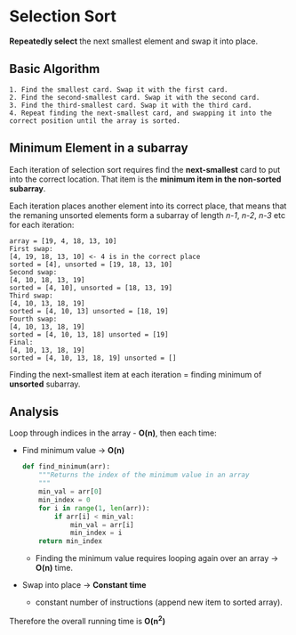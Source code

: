 # Selection Sort
**Repeatedly select** the next smallest element and swap it into place.

## Basic Algorithm
```
1. Find the smallest card. Swap it with the first card.
2. Find the second-smallest card. Swap it with the second card.
3. Find the third-smallest card. Swap it with the third card.
4. Repeat finding the next-smallest card, and swapping it into the correct position until the array is sorted.
```

## Minimum Element in a subarray
Each iteration of selection sort requires find the **next-smallest** card to put into the correct location. That item is the **minimum item in the non-sorted subarray**.

Each iteration places another element into its correct place, that means that the remaning unsorted elements form a subarray of length *n-1*, *n-2*, *n-3* etc for each iteration:
```
array = [19, 4, 18, 13, 10]
First swap:
[4, 19, 18, 13, 10] <- 4 is in the correct place
sorted = [4], unsorted = [19, 18, 13, 10]
Second swap:
[4, 10, 18, 13, 19]
sorted = [4, 10], unsorted = [18, 13, 19]
Third swap:
[4, 10, 13, 18, 19]
sorted = [4, 10, 13] unsorted = [18, 19]
Fourth swap:
[4, 10, 13, 18, 19]
sorted = [4, 10, 13, 18] unsorted = [19]
Final:
[4, 10, 13, 18, 19]
sorted = [4, 10, 13, 18, 19] unsorted = []
```
Finding the next-smallest item at each iteration = finding minimum of **unsorted** subarray.

## Analysis
Loop through indices in the array - **O(n)**, then each time:
* Find minimum value -> **O(n)**

    ```python
    def find_minimum(arr):
        """Returns the index of the minimum value in an array
        """
        min_val = arr[0]
        min_index = 0
        for i in range(1, len(arr)):
            if arr[i] < min_val:
                min_val = arr[i]
                min_index = i
        return min_index
    ```
    * Finding the minimum value requires looping again over an array -> **O(n)** time.
* Swap into place -> **Constant time**
    *  constant number of instructions (append new item to sorted array).

Therefore the overall running time is **O(n<sup>2</sup>)**